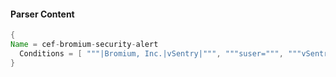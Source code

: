 #### Parser Content
```Java
{
Name = cef-bromium-security-alert
  Conditions = [ """|Bromium, Inc.|vSentry|""", """suser=""", """vSentry blocked an unauthorized """ ]
}
```